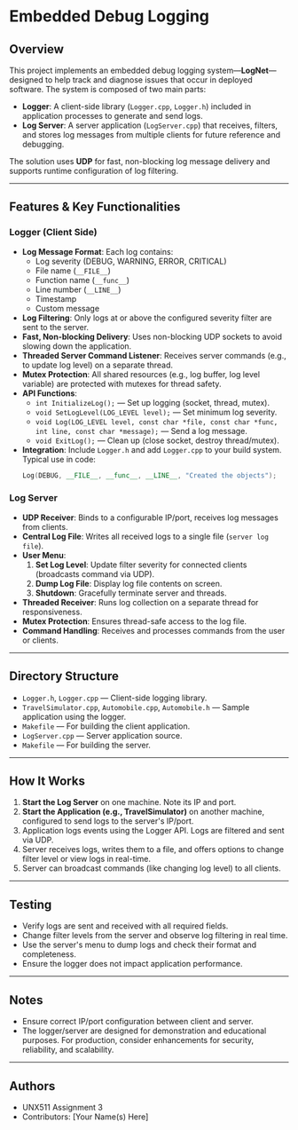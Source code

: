 # Embedded Debug Logging

## Overview

This project implements an embedded debug logging system—**LogNet**—designed to help track and diagnose issues that occur in deployed software. The system is composed of two main parts:
- **Logger**: A client-side library (`Logger.cpp`, `Logger.h`) included in application processes to generate and send logs.
- **Log Server**: A server application (`LogServer.cpp`) that receives, filters, and stores log messages from multiple clients for future reference and debugging.

The solution uses **UDP** for fast, non-blocking log message delivery and supports runtime configuration of log filtering.

---

## Features & Key Functionalities

### Logger (Client Side)
- **Log Message Format**: Each log contains:
  - Log severity (DEBUG, WARNING, ERROR, CRITICAL)
  - File name (`__FILE__`)
  - Function name (`__func__`)
  - Line number (`__LINE__`)
  - Timestamp
  - Custom message
- **Log Filtering**: Only logs at or above the configured severity filter are sent to the server.
- **Fast, Non-blocking Delivery**: Uses non-blocking UDP sockets to avoid slowing down the application.
- **Threaded Server Command Listener**: Receives server commands (e.g., to update log level) on a separate thread.
- **Mutex Protection**: All shared resources (e.g., log buffer, log level variable) are protected with mutexes for thread safety.
- **API Functions**:
  - `int InitializeLog();` — Set up logging (socket, thread, mutex).
  - `void SetLogLevel(LOG_LEVEL level);` — Set minimum log severity.
  - `void Log(LOG_LEVEL level, const char *file, const char *func, int line, const char *message);` — Send a log message.
  - `void ExitLog();` — Clean up (close socket, destroy thread/mutex).
- **Integration**: Include `Logger.h` and add `Logger.cpp` to your build system. Typical use in code:
  ```cpp
  Log(DEBUG, __FILE__, __func__, __LINE__, "Created the objects");
  ```

### Log Server
- **UDP Receiver**: Binds to a configurable IP/port, receives log messages from clients.
- **Central Log File**: Writes all received logs to a single file (`server log file`).
- **User Menu**:
  1. **Set Log Level**: Update filter severity for connected clients (broadcasts command via UDP).
  2. **Dump Log File**: Display log file contents on screen.
  3. **Shutdown**: Gracefully terminate server and threads.
- **Threaded Receiver**: Runs log collection on a separate thread for responsiveness.
- **Mutex Protection**: Ensures thread-safe access to the log file.
- **Command Handling**: Receives and processes commands from the user or clients.

---

## Directory Structure

- `Logger.h`, `Logger.cpp` — Client-side logging library.
- `TravelSimulator.cpp`, `Automobile.cpp`, `Automobile.h` — Sample application using the logger.
- `Makefile` — For building the client application.
- `LogServer.cpp` — Server application source.
- `Makefile` — For building the server.

---

## How It Works

1. **Start the Log Server** on one machine. Note its IP and port.
2. **Start the Application (e.g., TravelSimulator)** on another machine, configured to send logs to the server's IP/port.
3. Application logs events using the Logger API. Logs are filtered and sent via UDP.
4. Server receives logs, writes them to a file, and offers options to change filter level or view logs in real-time.
5. Server can broadcast commands (like changing log level) to all clients.

---

## Testing

- Verify logs are sent and received with all required fields.
- Change filter levels from the server and observe log filtering in real time.
- Use the server's menu to dump logs and check their format and completeness.
- Ensure the logger does not impact application performance.

---

## Notes

- Ensure correct IP/port configuration between client and server.
- The logger/server are designed for demonstration and educational purposes. For production, consider enhancements for security, reliability, and scalability.

---

## Authors

- UNX511 Assignment 3
- Contributors: [Your Name(s) Here]
